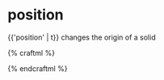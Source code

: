 # position

{{'position' | t}} changes the origin of a solid

{% craftml %}
<!-- by default, a cube's origin is at (0,0,0) -->
<cube color="yellow"/>

<!-- position at (15,5,0) -->
<cube t="position 15 5 0" color="blue"/>

<!-- position at y = 30, keeping y and z the same -->
<cube t="position y 30" color="green"/>
{% endcraftml %}
